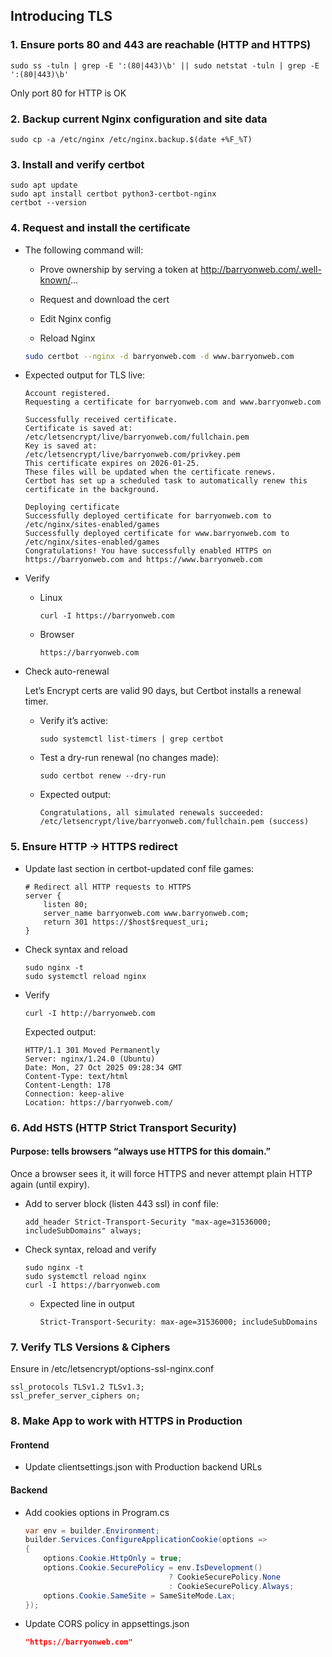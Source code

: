 ## Introducing TLS

### 1. Ensure ports 80 and 443 are reachable (HTTP and HTTPS)

    sudo ss -tuln | grep -E ':(80|443)\b' || sudo netstat -tuln | grep -E ':(80|443)\b'

Only port 80 for HTTP is OK

### 2. Backup current Nginx configuration and site data

    sudo cp -a /etc/nginx /etc/nginx.backup.$(date +%F_%T)

### 3. Install and verify certbot

    sudo apt update
    sudo apt install certbot python3-certbot-nginx
    certbot --version

### 4. Request and install the certificate

- The following command will:

  - Prove ownership by serving a token at http://barryonweb.com/.well-known/...

  - Request and download the cert

  - Edit Nginx config 

  - Reload Nginx

  ```bash
  sudo certbot --nginx -d barryonweb.com -d www.barryonweb.com
  ```

- Expected output for TLS live:

      Account registered.
      Requesting a certificate for barryonweb.com and www.barryonweb.com

      Successfully received certificate.
      Certificate is saved at: /etc/letsencrypt/live/barryonweb.com/fullchain.pem
      Key is saved at:         /etc/letsencrypt/live/barryonweb.com/privkey.pem
      This certificate expires on 2026-01-25.
      These files will be updated when the certificate renews.
      Certbot has set up a scheduled task to automatically renew this certificate in the background.

      Deploying certificate
      Successfully deployed certificate for barryonweb.com to /etc/nginx/sites-enabled/games
      Successfully deployed certificate for www.barryonweb.com to /etc/nginx/sites-enabled/games
      Congratulations! You have successfully enabled HTTPS on https://barryonweb.com and https://www.barryonweb.com


- Verify

  - Linux

        curl -I https://barryonweb.com

  - Browser

        https://barryonweb.com

- Check auto-renewal

  Let’s Encrypt certs are valid 90 days, but Certbot installs a renewal timer.

  - Verify it’s active:

        sudo systemctl list-timers | grep certbot

  - Test a dry-run renewal (no changes made):

        sudo certbot renew --dry-run

  - Expected output:

        Congratulations, all simulated renewals succeeded:
        /etc/letsencrypt/live/barryonweb.com/fullchain.pem (success)


### 5. Ensure HTTP → HTTPS redirect

- Update last section in certbot-updated conf file games:

      # Redirect all HTTP requests to HTTPS
      server {
          listen 80;
          server_name barryonweb.com www.barryonweb.com;
          return 301 https://$host$request_uri;
      }


- Check syntax and reload

      sudo nginx -t
      sudo systemctl reload nginx


- Verify

      curl -I http://barryonweb.com

  Expected output:

      HTTP/1.1 301 Moved Permanently
      Server: nginx/1.24.0 (Ubuntu)
      Date: Mon, 27 Oct 2025 09:28:34 GMT
      Content-Type: text/html
      Content-Length: 178
      Connection: keep-alive
      Location: https://barryonweb.com/

### 6. Add HSTS (HTTP Strict Transport Security)

#### Purpose: tells browsers “always use HTTPS for this domain.”

Once a browser sees it, it will force HTTPS and never attempt plain HTTP again (until expiry).

- Add to server block (listen 443 ssl) in conf file:

      add_header Strict-Transport-Security "max-age=31536000; includeSubDomains" always;

- Check syntax, reload and verify

      sudo nginx -t
      sudo systemctl reload nginx
      curl -I https://barryonweb.com

  - Expected line in output

        Strict-Transport-Security: max-age=31536000; includeSubDomains

### 7. Verify TLS Versions & Ciphers

Ensure in /etc/letsencrypt/options-ssl-nginx.conf

    ssl_protocols TLSv1.2 TLSv1.3;
    ssl_prefer_server_ciphers on;

### 8. Make App to work with HTTPS in Production 

#### Frontend

- Update clientsettings.json with Production backend URLs

#### Backend

- Add cookies options in Program.cs

  ```cs
  var env = builder.Environment;
  builder.Services.ConfigureApplicationCookie(options => 
  {
      options.Cookie.HttpOnly = true;
      options.Cookie.SecurePolicy = env.IsDevelopment() 
                                  ? CookieSecurePolicy.None 
                                  : CookieSecurePolicy.Always;
      options.Cookie.SameSite = SameSiteMode.Lax; 
  });
  ```

- Update CORS policy in appsettings.json


  ```json
  "https://barryonweb.com"   
  ```









